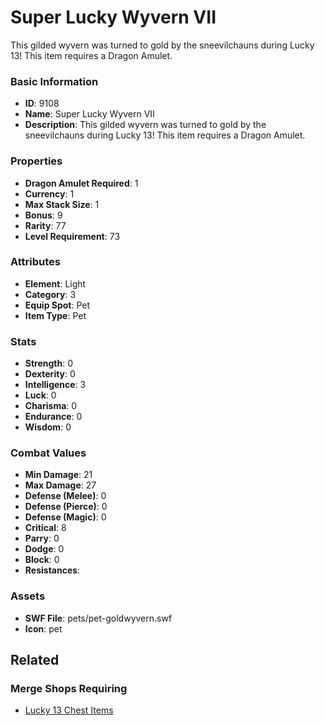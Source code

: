# Super Lucky Wyvern VII

This gilded wyvern was turned to gold by the sneevilchauns during Lucky 13! This item requires a Dragon Amulet.

### Basic Information

- **ID**: 9108
- **Name**: Super Lucky Wyvern VII
- **Description**: This gilded wyvern was turned to gold by the sneevilchauns during Lucky 13! This item requires a Dragon Amulet.

### Properties

- **Dragon Amulet Required**: 1
- **Currency**: 1
- **Max Stack Size**: 1
- **Bonus**: 9
- **Rarity**: 77
- **Level Requirement**: 73

### Attributes

- **Element**: Light
- **Category**: 3
- **Equip Spot**: Pet
- **Item Type**: Pet

### Stats

- **Strength**: 0
- **Dexterity**: 0
- **Intelligence**: 3
- **Luck**: 0
- **Charisma**: 0
- **Endurance**: 0
- **Wisdom**: 0

### Combat Values

- **Min Damage**: 21
- **Max Damage**: 27
- **Defense (Melee)**: 0
- **Defense (Pierce)**: 0
- **Defense (Magic)**: 0
- **Critical**: 8
- **Parry**: 0
- **Dodge**: 0
- **Block**: 0
- **Resistances**: 

### Assets

- **SWF File**: pets/pet-goldwyvern.swf
- **Icon**: pet

## Related

### Merge Shops Requiring

- [Lucky 13 Chest Items](../merge-shops/132-lucky-13-chest-items.md)

